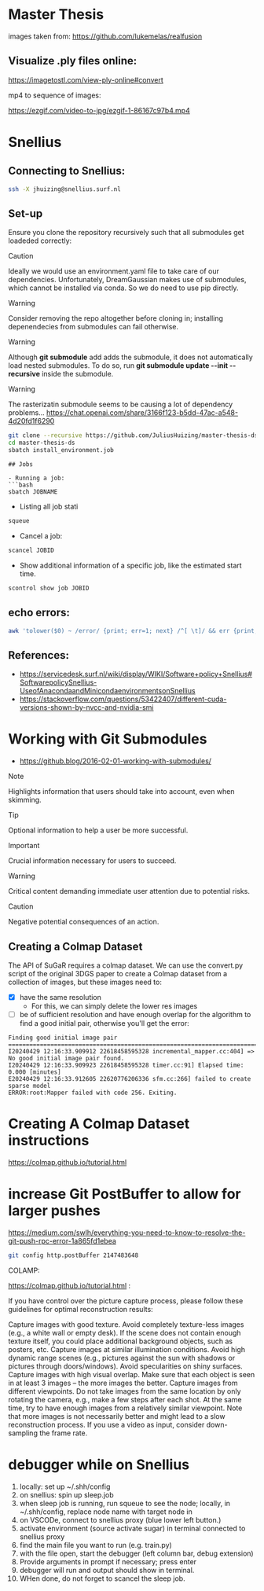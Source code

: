 # Master Thesis

images taken from: https://github.com/lukemelas/realfusion
## Visualize .ply files online:

https://imagetostl.com/view-ply-online#convert

mp4 to sequence of images:

https://ezgif.com/video-to-jpg/ezgif-1-86167c97b4.mp4

# Snellius 
## Connecting to Snellius:

```bash
ssh -X jhuizing@snellius.surf.nl
```

## Set-up
Ensure you clone the repository recursively such that all submodules get loadeded correctly:

> [!CAUTION]
> Ideally we would use an environment.yaml file to take care of our dependencies. Unfortunately, DreamGaussian makes use
> of submodules, which cannot be installed via conda. So we do need to use pip directly.

> [!WARNING]
> Consider removing the repo altogether before cloning in; installing depenendecies from submodules can fail otherwise.


> [!WARNING]
> Although **git submodule** add adds the submodule, it does not automatically load nested submodules. 
> To do so, run
> **git submodule update --init --recursive** inside the submodule.


> [!WARNING]
> The rasterizatin submodule seems to be causing a lot of dependency problems...
> https://chat.openai.com/share/3166f123-b5dd-47ac-a548-4d20fd1f6290
```bash
git clone --recursive https://github.com/JuliusHuizing/master-thesis-ds
cd master-thesis-ds
sbatch install_environment.job
```





```
## Jobs

- Running a job:
```bash
sbatch JOBNAME
```
- Listing all job stati
```bash
squeue
```

- Cancel a job:
```bash
scancel JOBID
```
- Show additional information of a specific job, like the estimated start time.
```bash
scontrol show job JOBID
```

## echo errors:
```bash
awk 'tolower($0) ~ /error/ {print; err=1; next} /^[ \t]/ && err {print; next} {err=0}' filename

```

## References:
- https://servicedesk.surf.nl/wiki/display/WIKI/Software+policy+Snellius#SoftwarepolicySnellius-UseofAnacondaandMinicondaenvironmentsonSnellius
- https://stackoverflow.com/questions/53422407/different-cuda-versions-shown-by-nvcc-and-nvidia-smi

# Working with Git Submodules
- https://github.blog/2016-02-01-working-with-submodules/

> [!NOTE]  
> Highlights information that users should take into account, even when skimming.

> [!TIP]
> Optional information to help a user be more successful.

> [!IMPORTANT]  
> Crucial information necessary for users to succeed.

> [!WARNING]  
> Critical content demanding immediate user attention due to potential risks.

> [!CAUTION]
> Negative potential consequences of an action.




## Creating a Colmap Dataset
The API of SuGaR requires a colmap dataset.
We can use the convert.py script of the original 3DGS paper to create a Colmap dataset from a collection of images, but these images need to: 

- [X] have the same resolution
  - For this, we can simply delete the lower res images
- [ ] be of sufficient resolution and have enough overlap for the algorithm to find a good initial pair, otherwise you'll get the error:

```error
Finding good initial image pair
==============================================================================
I20240429 12:16:33.909912 22618458595328 incremental_mapper.cc:404] => No good initial image pair found.
I20240429 12:16:33.909923 22618458595328 timer.cc:91] Elapsed time: 0.000 [minutes]
E20240429 12:16:33.912605 22620776206336 sfm.cc:266] failed to create sparse model
ERROR:root:Mapper failed with code 256. Exiting.

```



# Creating A Colmap Dataset instructions
https://colmap.github.io/tutorial.html


# increase Git PostBuffer to allow for larger pushes
https://medium.com/swlh/everything-you-need-to-know-to-resolve-the-git-push-rpc-error-1a865fd1ebea


```bash
git config http.postBuffer 2147483648
```




COLAMP:

https://colmap.github.io/tutorial.html :

If you have control over the picture capture process, please follow these guidelines for optimal reconstruction results:

Capture images with good texture. Avoid completely texture-less images (e.g., a white wall or empty desk). If the scene does not contain enough texture itself, you could place additional background objects, such as posters, etc.
Capture images at similar illumination conditions. Avoid high dynamic range scenes (e.g., pictures against the sun with shadows or pictures through doors/windows). Avoid specularities on shiny surfaces.
Capture images with high visual overlap. Make sure that each object is seen in at least 3 images – the more images the better.
Capture images from different viewpoints. Do not take images from the same location by only rotating the camera, e.g., make a few steps after each shot. At the same time, try to have enough images from a relatively similar viewpoint. Note that more images is not necessarily better and might lead to a slow reconstruction process. If you use a video as input, consider down-sampling the frame rate.

# debugger while on Snellius
1. locally: set up ~/.shh/config
2. on snellius: spin up sleep.job
3. when sleep job is running, run squeue to see the node; 
  locally, in ~/.shh/config, replace node name with target node in 
4. on VSCODe, connect to snellius proxy (blue lower left button.)
5. activate environment (source activate sugar) in terminal connected to snellius proxy
6. find the main file you want to run (e.g. train.py)
7. with the file open, start the debugger (left column bar, debug extension)
8. Provide arguments in prompt if necessary; press enter
9. debugger will run and output should show in terminal.
10. WHen done, do not forget to scancel the sleep job.

